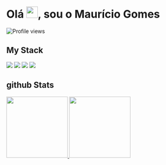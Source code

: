 <h1 align="left">Olá <img src="https://raw.githubusercontent.com/kaueMarques/kaueMarques/master/hi.gif" height="30px">, sou o Maurício Gomes</h1>
<p align="left"> <img src="https://komarev.com/ghpvc/?username=maumauriciog&color=yellow" alt="Profile views" /> </p>

## My Stack
<div>
  <img src="https://img.shields.io/badge/Kotlin-0095D5?&style=for-the-badge&logo=kotlin&logoColor=white"/>
  <img src="https://img.shields.io/badge/SAP-0FAAFF?style=for-the-badge&logo=sap&logoColor=white"/>
  <img src="https://img.shields.io/badge/.NET-5C2D91?style=for-the-badge&logo=.net&logoColor=white"/>
  <img src="https://img.shields.io/badge/HTML-239120?style=for-the-badge&logo=html5&logoColor=white"/>  
</div>

## github Stats
<div>
  <a href="https://beacons.ai/maumauriciog">
    <img height="160em" src="https://github-readme-stats.vercel.app/api?username=maumauriciog&show_icons=true&theme=gruvbox"/>
    <img height="160em" src="https://github-readme-stats.vercel.app/api/top-langs/?username=maumauriciog&layout=compact&langs_count=16&theme=monokai"/>
</div>

